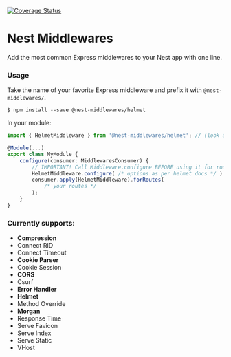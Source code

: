 [![Coverage Status](https://coveralls.io/repos/github/wbhob/nest-middlewares/badge.svg?branch=master)](https://coveralls.io/github/wbhob/nest-middlewares?branch=master)
# Nest Middlewares
Add the most common Express middlewares to your Nest app with one line.

### Usage
Take the name of your favorite Express middleware and prefix it with `@nest-middlewares/`.
```
$ npm install --save @nest-middlewares/helmet
```
In your module:
```ts
import { HelmetMiddleware } from '@nest-middlewares/helmet'; // (look around in the source code for the exact class name)

@Module(...)
export class MyModule {
    configure(consumer: MiddlewaresConsumer) {
        // IMPORTANT! Call Middleware.configure BEFORE using it for routes
        HelmetMiddleware.configure( /* options as per helmet docs */ )
        consumer.apply(HelmetMiddleware).forRoutes(
            /* your routes */
        );
    }
}
```


### Currently supports:
- **Compression**
- Connect RID
- Connect Timeout
- **Cookie Parser**
- Cookie Session
- **CORS**
- Csurf
- **Error Handler**
- **Helmet**
- Method Override
- **Morgan**
- Response Time
- Serve Favicon
- Serve Index
- Serve Static
- VHost
